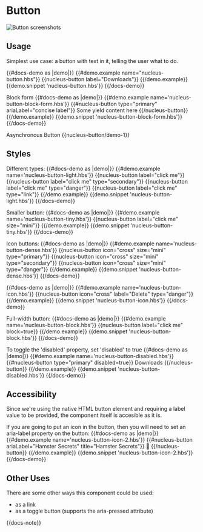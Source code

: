 
# Button

![Button screenshots](../../images/buttons.png)


## Usage

Simplest use case: a button with text in it, telling the user what to do.

{{#docs-demo as |demo|}}
  {{#demo.example name="nucleus-button.hbs"}}
    {{nucleus-button label="Downloads"}}
  {{/demo.example}}
  {{demo.snippet 'nucleus-button.hbs'}}
{{/docs-demo}}

Block form
{{#docs-demo as |demo|}}
  {{#demo.example name='nucleus-button-block-form.hbs'}}
    {{#nucleus-button type="primary" ariaLabel="concise label"}}
      Some yield content here
    {{/nucleus-button}}
  {{/demo.example}}
  {{demo.snippet 'nucleus-button-block-form.hbs'}}
{{/docs-demo}}

Asynchronous Button
{{nucleus-button/demo-1}}

## Styles

Different types:
{{#docs-demo as |demo|}}
  {{#demo.example name='nucleus-button-light.hbs'}}
    {{nucleus-button label="click me"}}
    {{nucleus-button label="click me" type="secondary"}}
    {{nucleus-button label="click me" type="danger"}}
    {{nucleus-button label="click me" type="link"}}
  {{/demo.example}}
  {{demo.snippet 'nucleus-button-light.hbs'}}
{{/docs-demo}}

Smaller button:
{{#docs-demo as |demo|}}
  {{#demo.example name='nucleus-button-tiny.hbs'}}
    {{nucleus-button label="click me" size="mini"}}
  {{/demo.example}}
  {{demo.snippet 'nucleus-button-tiny.hbs'}}
{{/docs-demo}}

Icon buttons:
{{#docs-demo as |demo|}}
  {{#demo.example name='nucleus-button-dense.hbs'}}
    {{nucleus-button icon="cross" size="mini" type="primary"}}
    {{nucleus-button icon="cross" size="mini" type="secondary"}}
    {{nucleus-button icon="cross" size="mini" type="danger"}}
  {{/demo.example}}
  {{demo.snippet 'nucleus-button-dense.hbs'}}
{{/docs-demo}}

{{#docs-demo as |demo|}}
  {{#demo.example name='nucleus-button-icon.hbs'}}
    {{nucleus-button icon="cross" label="Delete" type="danger"}}
  {{/demo.example}}
  {{demo.snippet 'nucleus-button-icon.hbs'}}
{{/docs-demo}}

Full-width button:
{{#docs-demo as |demo|}}
  {{#demo.example name='nucleus-button-block.hbs'}}
    {{nucleus-button label="click me" block=true}}
  {{/demo.example}}
  {{demo.snippet 'nucleus-button-block.hbs'}}
{{/docs-demo}}

To toggle the 'disabled' property, set 'disabled' to true
{{#docs-demo as |demo|}}
  {{#demo.example name='nucleus-button-disabled.hbs'}}
    {{#nucleus-button type="primary" disabled=true}}
      Downloads
    {{/nucleus-button}}
  {{/demo.example}}
  {{demo.snippet 'nucleus-button-disabled.hbs'}}
{{/docs-demo}}

## Accessibility

Since we're using the native HTML button element and requiring a label value to be provided, the component itself is accesible as it is.

If you are going to put an icon in the button, then you will need to set an aria-label property on the button:
{{#docs-demo as |demo|}}
  {{#demo.example name='nucleus-button-icon-2.hbs'}}
    {{#nucleus-button  ariaLabel="Hamster Secrets" title="Hamster Secrets"}}
      🐹
    {{/nucleus-button}}
  {{/demo.example}}
  {{demo.snippet 'nucleus-button-icon-2.hbs'}}
{{/docs-demo}}

## Other Uses

There are some other ways this component could be used:

- as a link
- as a toggle button (supports the aria-pressed attribute)

{{docs-note}}
